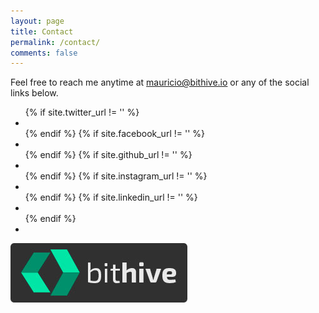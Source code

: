 ```yaml
---
layout: page
title: Contact
permalink: /contact/
comments: false
---
```


Feel free to reach me anytime at <a href="mailto:mauricio@bithive.io">mauricio@bithive.io</a> or any of the social links below.

<ul class="social about">
    {% if site.twitter_url != '' %}<li><a href="{{ site.twitter_url }}" class="twitter" target="_blank"><i class="fa fa-twitter"></i></a></li>{% endif %}
    {% if site.facebook_url != '' %}<li><a href="{{ site.facebook_url }}" class="facebook" target="_blank"><i class="fa fa-facebook"></i></a></li>{% endif %}
    {% if site.github_url != '' %}<li><a href="{{ site.github_url }}" class="github" target="_blank"><i class="fa fa-github-alt"></i></a></li>{% endif %}
    {% if site.instagram_url != '' %}<li><a href="{{ site.instagram_url }}" class="instagram" target="_blank"><i class="fa fa-instagram"></i></a></li>{% endif %}
    {% if site.linkedin_url != '' %}<li><a href="{{ site.linkedin_url }}" class="linkedin" target="_blank"><i class="fa fa-linkedin"></i></a></li>{% endif %}
    <li><a href="{{ site.baseurl }}/feed.xml" class="rss" target="_blank"><i class="fa fa-rss"></i></a></li>
</ul>

<a class="bh" href="https://bithive.io" target="_blank"><img class="bh-btn" src="/media/bh-button.jpg"></a>